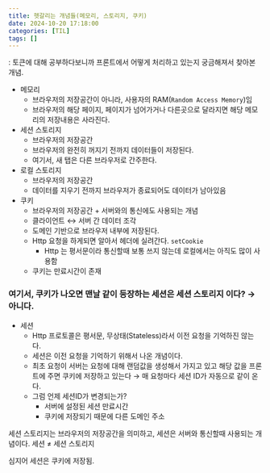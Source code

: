 ```yaml
---
title: 헷갈리는 개념들(메모리, 스토리지, 쿠키)
date: 2024-10-20 17:18:00
categories: [TIL]
tags: []
---
```


: 토큰에 대해 공부하다보니까 프론트에서 어떻게 처리하고 있는지 궁금해져서 찾아본 개념.



- 메모리
  - 브라우저의 저장공간이 아니라, 사용자의 RAM(`Random Access Memory`)임
  - 브라우저의 해당 페이지, 페이지가 넘어가거나 다른곳으로 달라지면 해당 메모리의 저장내용은 사라진다.
- 세션 스토리지
  - 브라우저의 저장공간
  - 브라우저의 완전히 꺼지기 전까지 데이터들이 저장된다.
  - 여기서, 새 탭은 다른 브라우저로 간주한다.
- 로컬 스토리지
  - 브라우저의 저장공간
  - 데이터를 지우기 전까지 브라우저가 종료되어도 데이터가 남아있음
- 쿠키
  - 브라우저의 저장공간 + 서버와의 통신에도 사용되는 개념
  - 클라이언트 ↔ 서버 간 데이터 조각
  - 도메인 기반으로 브라우저 내부에 저장된다.
  - Http 요청을 하게되면 알아서 헤더에 실려간다. `setCookie`
    - Http 는 평서문이라 통신할때 보통 쓰지 않는데 로컬에서는 아직도 많이 사용함
  - 쿠키는 만료시간이 존재

### 여기서, 쿠키가 나오면 맨날 같이 등장하는 세션은 세션 스토리지 이다? → 아니다.

- 세션
  - Http 프로토콜은 평서문, 무상태(Stateless)라서 이전 요청을 기억하진 않는다.
  - 세션은 이전 요청을 기억하기 위해서 나온 개념이다.
  - 최초 요청이 서버는 요청에 대해 랜덤값을 생성해서 가지고 있고 해당 값을 프론트에 주면 쿠키에 저장하고 있는다 → 매 요청마다 세션 ID가 자동으로 같이 온다.
  - 그럼 언제 세션ID가 변경되는가?
    - 서버에 설정된 세션 만료시간
    - 쿠키에 저장되기 때문에 다른 도메인 주소

세션 스토리지는 브라우저의 저장공간을 의미하고, 세션은 서버와 통신할때 사용되는 개념이다.
세션 ≠ 세션 스토리지

심지어 세션은 쿠키에 저장됨.
